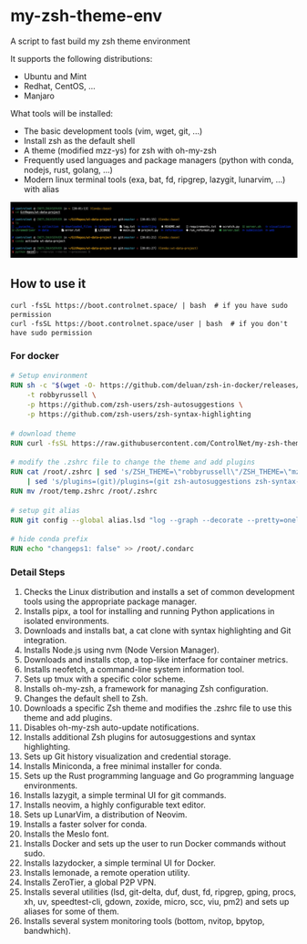 # my-zsh-theme-env
A script to fast build my zsh theme environment

It supports the following distributions:
- Ubuntu and Mint
- Redhat, CentOS, ...
- Manjaro

What tools will be installed:
- The basic development tools (vim, wget, git, ...)
- Install zsh as the default shell
- A theme (modified mzz-ys) for zsh with oh-my-zsh
- Frequently used languages and package managers (python with conda, nodejs, rust, golang, ...)
- Modern linux terminal tools (exa, bat, fd, ripgrep, lazygit, lunarvim, ...) with alias

![theme](assets/theme_preview.jpg)

## How to use it
```shell
curl -fsSL https://boot.controlnet.space/ | bash  # if you have sudo permission
curl -fsSL https://boot.controlnet.space/user | bash  # if you don't have sudo permission
```

### For docker

```dockerfile
# Setup environment
RUN sh -c "$(wget -O- https://github.com/deluan/zsh-in-docker/releases/download/v1.1.5/zsh-in-docker.sh)" -- \
    -t robbyrussell \
    -p https://github.com/zsh-users/zsh-autosuggestions \
    -p https://github.com/zsh-users/zsh-syntax-highlighting

# download theme
RUN curl -fsSL https://raw.githubusercontent.com/ControlNet/my-zsh-theme-env/main/files/mzz-ys.zsh-theme > /root/.oh-my-zsh/themes/mzz-ys.zsh-theme

# modify the .zshrc file to change the theme and add plugins
RUN cat /root/.zshrc | sed 's/ZSH_THEME=\"robbyrussell\"/ZSH_THEME=\"mzz-ys\"\nZSH_DISABLE_COMPFIX=\"true\"/' \
    | sed 's/plugins=(git)/plugins=(git zsh-autosuggestions zsh-syntax-highlighting)/' > /root/temp.zshrc
RUN mv /root/temp.zshrc /root/.zshrc

# setup git alias
RUN git config --global alias.lsd "log --graph --decorate --pretty=oneline --abbrev-commit --all"

# hide conda prefix
RUN echo "changeps1: false" >> /root/.condarc
```

### Detail Steps

1. Checks the Linux distribution and installs a set of common development tools using the appropriate package manager.
2. Installs pipx, a tool for installing and running Python applications in isolated environments.
3. Downloads and installs bat, a cat clone with syntax highlighting and Git integration.
4. Installs Node.js using nvm (Node Version Manager).
5. Downloads and installs ctop, a top-like interface for container metrics.
6. Installs neofetch, a command-line system information tool.
7. Sets up tmux with a specific color scheme.
8. Installs oh-my-zsh, a framework for managing Zsh configuration.
9. Changes the default shell to Zsh.
10. Downloads a specific Zsh theme and modifies the .zshrc file to use this theme and add plugins.
11. Disables oh-my-zsh auto-update notifications.
12. Installs additional Zsh plugins for autosuggestions and syntax highlighting.
13. Sets up Git history visualization and credential storage.
14. Installs Miniconda, a free minimal installer for conda.
15. Sets up the Rust programming language and Go programming language environments.
16. Installs lazygit, a simple terminal UI for git commands.
17. Installs neovim, a highly configurable text editor.
18. Sets up LunarVim, a distribution of Neovim.
19. Installs a faster solver for conda.
20. Installs the Meslo font.
21. Installs Docker and sets up the user to run Docker commands without sudo.
22. Installs lazydocker, a simple terminal UI for Docker.
23. Installs lemonade, a remote operation utility.
24. Installs ZeroTier, a global P2P VPN.
25. Installs several utilities (lsd, git-delta, duf, dust, fd, ripgrep, gping, procs, xh, uv, speedtest-cli, gdown, zoxide, micro, scc, viu, pm2) and sets up aliases for some of them.
26. Installs several system monitoring tools (bottom, nvitop, bpytop, bandwhich).
